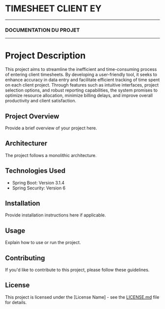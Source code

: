 # TIMESHEET CLIENT EY


---
### DOCUMENTATION DU PROJET

---
# Project Description


This project aims to streamline the inefficient and 
time-consuming process of entering client timesheets.
By developing a user-friendly tool, it seeks to enhance
accuracy in data entry and facilitate efficient tracking
of time spent on each client project. Through features
such as intuitive interfaces, project selection options,
and robust reporting capabilities, the system promises
to optimize resource allocation, minimize billing delays,
and improve overall productivity and client satisfaction.

## Project Overview

Provide a brief overview of your project here.

## Architecturer

The project follows a monolithic architecture.

## Technologies Used

- Spring Boot: Version 3.1.4
- Spring Security: Version 6

## Installation

Provide installation instructions here if applicable.

## Usage

Explain how to use or run the project.

## Contributing

If you'd like to contribute to this project, please follow these guidelines.

## License

This project is licensed under the [License Name] - see the [LICENSE.md](LICENSE.md) file for details.
